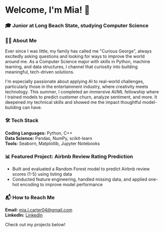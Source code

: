 # Welcome, I'm Mia! 👋

### **🎓 Junior at Long Beach State, studying Computer Science**

### **👩‍💻 About Me**  
Ever since I was little, my family has called me "Curious George", always excitedly asking questions and looking for ways to improve the world around me. As a Computer Science major with skills in Python, machine learning, and data structures, I channel that curiosity into building meaningful, tech-driven solutions.  

I'm especially passionate about applying AI to real-world challenges, particularly those in the entertainment industry, where creativity meets technology. This summer, I completed an immersive AI/ML fellowship where I trained models to predict customer churn, analyze sentiment, and more. It deepened my technical skills and showed me the impact thoughtful model-building can have.

### **🛠️ Tech Stack**  
**Coding Languages:** Python, C++  
**Data Science:** Pandas, NumPy, scikit-learn  
**Tools:** Seaborn, Matplotlib, Jupyter Notebooks

### **📊 Featured Project: Airbnb Review Rating Prediction**  
- Built and evaluated a Random Forest model to predict Airbnb review scores (1-5) using listing data
- Conducted feature engineering, handled missing data, and applied one-hot encoding to improve model performance

### **📬 How to Reach Me**  
**Email:** mia.l.carter04@gmail.com  
**LinkedIn:** [LinkedIn](https://www.linkedin.com/in/mialcarter)

Check out my projects below!
